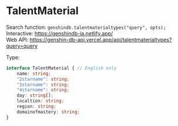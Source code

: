 # TalentMaterial

Search function: `genshindb.talentmaterialtypes("query", opts);`  
Interactive: https://genshindb-ia.netlify.app/  
Web API: https://genshin-db-api.vercel.app/api/talentmaterialtypes?query=query

Type:
```ts
interface TalentMaterial { // English only
	name: string;
	"2starname": string;
	"3starname": string;
	"4starname": string;
	day: string[];
	localtion: string;
	region: string;
	domainofmastery: string;
}```
